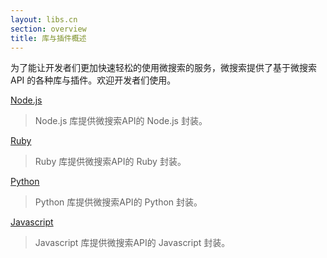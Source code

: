 ```yaml
---
layout: libs.cn
section: overview
title: 库与插件概述
---
```


为了能让开发者们更加快速轻松的使用微搜索的服务，微搜索提供了基于微搜索 API 的各种库与插件。欢迎开发者们使用。

[Node.js][nodejs]

> Node.js 库提供微搜索API的 Node.js 封装。

[Ruby][ruby]

> Ruby 库提供微搜索API的 Ruby 封装。

[Python][python]

> Python 库提供微搜索API的 Python 封装。

[Javascript][javascript]

> Javascript 库提供微搜索API的 Javascript 封装。

[nodejs]:/libs/nodejs.html
[ruby]:/libs/ruby.html
[python]:/libs/python.html
[javascript]:/libs/js.html
